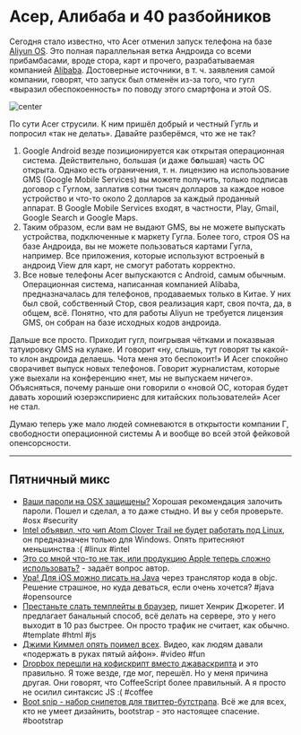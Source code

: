 # Асер, Алибаба и 40 разбойников

Сегодня стало известно, что Acer отменил запуск телефона на базе [Aliyun OS](http://en.wikipedia.org/wiki/Aliyun_OS). Это полная параллельная ветка Андроида со всеми прибамбасами, вроде стора, карт и прочего, разрабатываемая компанией [Alibaba](http://alibaba.com/). Достоверные источники, в т. ч. заявления самой компании, говорят, что запуск был отменён из-за того, что гугл «выразил обеспокоенность» по поводу этого смартфона и этой OS.

![center](http://www.dvirgallery.com/pictures/pictures/InstallationView_2.jpg)

По сути Acer струсили. К ним пришёл добрый и честный Гугль и попросил «так не делать». Давайте разберёмся, что же не так?

1. Google Android везде позиционируется как открытая операционная система. Действительно, большая (и даже б<b>o</b>льшая) часть ОС открыта. Однако есть ограничения, т. н. лицензию на использование GMS (Google Mobile Services) вы можете получить, только подписав договор с Гуглом, заплатив сотни тысяч долларов за каждое новое устройство и что-то около 2 долларов за каждый проданный аппарат. В Google Mobile Services входят, в частности, Play, Gmail, Google Search и Google Maps.
2. Таким образом, если вам не выдают GMS, вы не можете выпускать устройства, подключенные к маркету Гугла. Более того, строя OS на базе Андроида, вы не можете пользоваться картами Гугла, например. Все приложения, которые используют встроеный в андроид View для карт, не смогут работать корректно.
3. Все новые телефоны Acer выпускаются с Android, самым обычным. Операционная система, написанная компанией Alibaba, предназначалась для телефонов, продаваемых только в Китае. У них был свой, собственный Стор, своя реализация карт, своя почта, да, в общем, всё. Понятно, что для работы Aliyun не требуется лицензия GMS, он собран на базе исходных кодов андроида.

Дальше все просто. Приходит гугл, поигрывая чётками и показвыая татуировку GMS на кулаке. И говорит «ну, слышь, тут говорят ты какой-то клон андроида делаешь. Чота меня это беспокоит!» И Acer спокойно сворачивет выпуск новых телефонов. Говорит журналистам, которые уже выехали на конференцию «нет, мы не выпускаем ничего». Объясняться, почему раньше они говорили о «новой ОС, которая будет давать хороший юзерэкспириенс для китайских пользователей» Acer не стал.

Думаю теперь уже мало людей сомневаются в открытости компании Г, свободности операционной системы А и вообще во всей этой фейковой опенсорсности.

-----

## Пятничный микс
* [Ваши пароли на OSX защищены?](http://blog.songz.me/print-out-all-your-saved-passwords-osx/) Хорошая рекомендация залочить пароли. Пошел и сделал, а то даже стыдно. И вы у себя проверьте. #osx #security
* [Intel объявил, что чип Atom Clover Trail не будет работать под Linux](http://www.theinquirer.net/inquirer/news/2205462/idf-intel-says-clover-trail-will-not-work-with-linux), он предназначен только для Windows. Опять притесняют меньшинства :( #linux #intel
* [Это со мной что-то не так, или продукцию Apple теперь сложно использовать?](http://battellemedia.com/archives/2012/09/am-i-an-outlier-or-are-apple-products-no-longer-easy-to-use.php) - задаёт вопрос автор.
* [Ура! Для iOS можно писать на Java](http://google-opensource.blogspot.co.uk/2012/09/j2objc-java-to-ios-objective-c.html) через транслятор кода в objc. Решение страшное, но куда деваться, если очень хочется? #java #opensource
* [Престаньте слать темплейты в браузер](http://andyet.net/blog/2012/sep/13/stop-sending-template-engines-to-the-browser-a-ret/), пишет Хенрик Джоретег. И предлагает банальный способ, всё делать на сервере, это у него выходит в 10 раз быстрее. Он просто трафик не считает, как обычно. #template #html #js
* [Джими Киммел опять поимел всех](http://www.youtube.com/watch?v=rdIWKytq_q4). Видео, как людям давали «подержать в руках пятый айфон». #video #fun
* [Dropbox перешли на кофискрипт вместо джаваскрипта](https://tech.dropbox.com/?p=361) и это правильно. Я тоже везде, где мог, перешёл. Но у меня причина другая. Они говорят, что CoffeeScript более правильный. А я просто не осилил синтаксис JS :( #coffee
* [Boot snip - набор снипетов для твиттер-бутстрапа](http://bootsnipp.com/). Всё же для всех, кто не умеет дизайнить, bootstrap - это настоящее спасение. #bootstrap